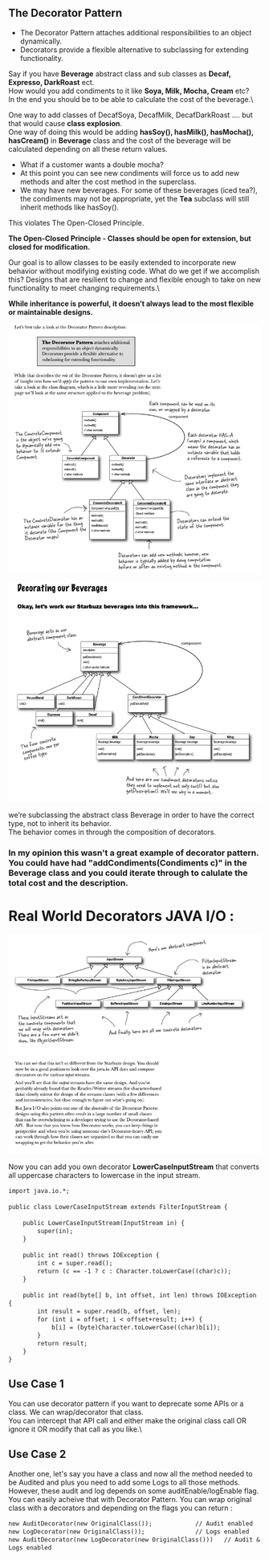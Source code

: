 ## The Decorator Pattern 
* The Decorator Pattern  attaches additional responsibilities to an object dynamically. 
* Decorators provide a flexible alternative to subclassing for extending functionality.

Say if you have **Beverage** abstract class and sub classes as **Decaf, Expresso, DarkRoast** ect.\
How would you add condiments to it like **Soya, Milk, Mocha, Cream** etc?\
In the end you should be to be able to calculate the cost of the beverage.\

One way to add classes of DecafSoya, DecafMilk, DecafDarkRoast .... but that would cause **class explosion**.\
One way of doing this would be adding **hasSoy(), hasMilk(), hasMocha(), hasCream()** in **Beverage** class and the cost of the beverage will be calculated depending on all these return values.
* What if a customer wants a double mocha?
* At this point you can see new condiments will force us to add new methods and alter the cost method in the superclass.
* We may have new beverages. For some of these beverages (iced tea?), the condiments may not be appropriate, yet the **Tea** subclass will still inherit methods like hasSoy().

This violates The Open-Closed Principle.

**The Open-Closed Principle - Classes should be open for extension, but closed for modification.**

Our goal is to allow classes to be easily extended to incorporate new behavior without modifying existing code. What do we get if we accomplish this? Designs that are resilient to change and flexible enough to take on new functionality to meet changing requirements.\

**While inheritance is powerful, it doesn’t always lead to the most flexible or maintainable designs.**


![UML Decorator](https://github.com/xXLogicNotFoundXx/DesignPatterns/blob/main/Decorator%20Pattern/img/UML%20Decorator.png)

![UML Beverage](https://github.com/xXLogicNotFoundXx/DesignPatterns/blob/main/Decorator%20Pattern/img/UMLBeverage.png)

we’re subclassing the abstract class Beverage in order to have the correct type, not to inherit its behavior.\
The behavior comes in through the composition of decorators.
### In my opinion this wasn't a great example of decorator pattern. You could have had "addCondiments(Condiments c)" in the Beverage class and you could iterate through to calulate the total cost and the description. 

# Real World Decorators JAVA I/O :
![UML JAVA IO](https://github.com/xXLogicNotFoundXx/DesignPatterns/blob/main/Decorator%20Pattern/img/UMLJavaIO.png)

Now you can add you own decorator **LowerCaseInputStream** that converts all uppercase characters to lowercase in the input stream.

```
import java.io.*;

public class LowerCaseInputStream extends FilterInputStream {

	public LowerCaseInputStream(InputStream in) {
		super(in);
	}
 
	public int read() throws IOException {
		int c = super.read();
		return (c == -1 ? c : Character.toLowerCase((char)c));
	}
		
	public int read(byte[] b, int offset, int len) throws IOException {
		int result = super.read(b, offset, len);
		for (int i = offset; i < offset+result; i++) {
			b[i] = (byte)Character.toLowerCase((char)b[i]);
		}
		return result;
	}
}
```

## Use Case 1 
You can use decorator pattern if you want to deprecate some APIs or a class. We can wrap/decorator that class.\
You can intercept that API call and either make the original class call OR ignore it OR modify that call as you like.\

## Use Case 2 
Another one, let's say you have a class and now all the method needed to be Audited and plus you need to add some Logs to all those methods.\
However, these audit and log depends on some auditEnable/logEnable flag.\
You can easily acheive that with Decorator Pattern. You can wrap original class with a decorators and depending on the flags you can return :
```
new AuditDecorator(new OriginalClass());   			// Audit enabled
new LogDecorator(new OriginalClass());  			// Logs enabled 
new AuditDecorator(new LogDecorator(new OriginalClass()))	// Audit & Logs enabled 
```

